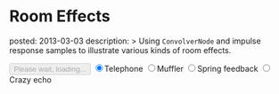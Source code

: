 Room Effects
============
posted: 2013-03-03
description: >
  Using `ConvolverNode` and impulse response samples to illustrate various
  kinds of room effects.

<button onclick="sample.playPause();" disabled>Please wait, loading...</button>
<input type="radio" name="ir" value="0" class="effect" checked>Telephone</input>
<input type="radio" name="ir" value="1" class="effect">Muffler</input>
<input type="radio" name="ir" value="2" class="effect">Spring feedback</input>
<input type="radio" name="ir" value="3" class="effect">Crazy echo</input>

<script src="/static/js/shared.js"></script>
<script src="room-effects-sample.js"></script>
<script>
var sample = new RoomEffectsSample(document.querySelectorAll('input.effect'));
</script>
